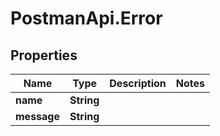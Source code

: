 # PostmanApi.Error

## Properties

Name | Type | Description | Notes
------------ | ------------- | ------------- | -------------
**name** | **String** |  | 
**message** | **String** |  | 


